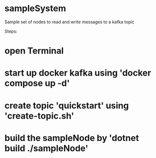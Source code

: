 # sampleSystem #
Sample set of nodes to read and write messages to a kafka topic

Steps:
# open Terminal
# start up docker kafka using 'docker compose up -d'
# create topic 'quickstart' using 'create-topic.sh'
# build the sampleNode by 'dotnet build ./sampleNode'
